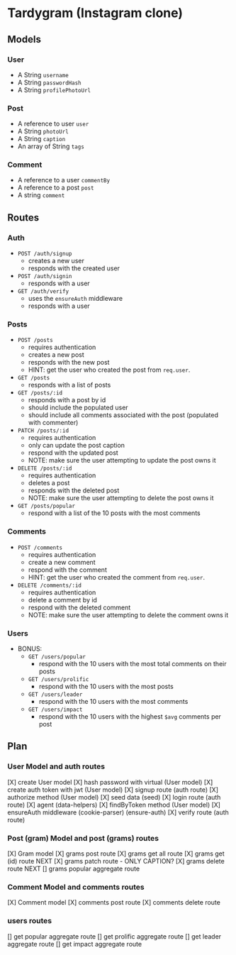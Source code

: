 # Tardygram (Instagram clone)

## Models

### User
* A String `username`
* A String `passwordHash`
* A String `profilePhotoUrl`

### Post
* A reference to user `user`
* A String `photoUrl`
* A String `caption`
* An array of String `tags`

### Comment
* A reference to a user `commentBy`
* A reference to a post `post`
* A string `comment`

## Routes

### Auth
* `POST /auth/signup`
  * creates a new user
  * responds with the created user
* `POST /auth/signin`
  * responds with a user
* `GET /auth/verify`
  * uses the `ensureAuth` middleware
  * responds with a user

### Posts
* `POST /posts`
  * requires authentication
  * creates a new post
  * responds with the new post
  * HINT: get the user who created the post from `req.user`.
* `GET /posts`
  * responds with a list of posts
* `GET /posts/:id`
  * responds with a post by id
  * should include the populated user
  * should include all comments associated with the post (populated with commenter)
* `PATCH /posts/:id`
  * requires authentication
  * only can update the post caption
  * respond with the updated post
  * NOTE: make sure the user attempting to update the post owns it
* `DELETE /posts/:id`
  * requires authentication
  * deletes a post
  * responds with the deleted post
  * NOTE: make sure the user attempting to delete the post owns it
* `GET /posts/popular`
  * respond with a list of the 10 posts with the most comments

### Comments
* `POST /comments`
  * requires authentication
  * create a new comment
  * respond with the comment
  * HINT: get the user who created the comment from `req.user`.
* `DELETE /comments/:id`
  * requires authentication
  * delete a comment by id
  * respond with the deleted comment
  * NOTE: make sure the user attempting to delete the comment owns it

### Users
* BONUS:
  * `GET /users/popular`
    * respond with the 10 users with the most total comments on their posts
  * `GET /users/prolific`
    * respond with the 10 users with the most posts
  * `GET /users/leader`
    * respond with the 10 users with the most comments
  * `GET /users/impact`
    * respond with the 10 users with the highest `$avg` comments per post


## Plan

### User Model and auth routes

[X] create User model
[X] hash password with virtual (User model)
[X] create auth token with jwt (User model)
[X] signup route (auth route)
[X] authorize method  (User model)
[X] seed data (seed)
[X] login route (auth route)
[X] agent (data-helpers)
[X] findByToken method (User model)
[X] ensureAuth middleware (cookie-parser) (ensure-auth)
[X] verify route (auth route)

### Post (gram) Model and post (grams) routes

[X] Gram model
[X] grams post route
[X] grams get all route
[X] grams get (id) route
NEXT [X] grams patch route - ONLY CAPTION?
[X] grams delete route
NEXT [] grams popular aggregate route

### Comment Model and comments routes

[X] Comment model
[X] comments post route
[X] comments delete route

### users routes

[] get popular aggregate route
[] get prolific aggregate route
[] get leader aggregate route
[] get impact aggregate route
